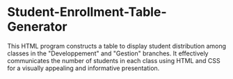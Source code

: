 # Student-Enrollment-Table-Generator
This HTML program constructs a table to display student distribution among classes in the "Developpement" and "Gestion" branches. It effectively communicates the number of students in each class using HTML and CSS for a visually appealing and informative presentation.

